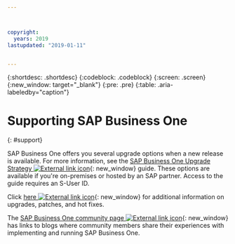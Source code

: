 ```yaml
---



copyright:
  years: 2019
lastupdated: "2019-01-11"


---
```


{:shortdesc: .shortdesc}
{:codeblock: .codeblock}
{:screen: .screen}
{:new_window: target="_blank"}
{:pre: .pre}
{:table: .aria-labeledby="caption"}

# Supporting SAP Business One
{: #support}

SAP Business One offers you several upgrade options when a new release is available. For more information, see the [SAP Business One Upgrade Strategy ![External link icon](../../icons/launch-glyph.svg "External link icon")](https://help.sap.com/http.svc/rc/011000358700001396142012e/9.3/en-US/B1_Upgrade_Strategy.pdf){: new_window} guide. These options are available if you're on-premises or hosted by an SAP partner. Access to the guide requires an S-User ID.

Click [here ![External link icon](../../icons/launch-glyph.svg "External link icon")](https://support.sap.com/en/offerings-programs/support-small-medium-enterprises/business-one/upgrades-patches.html){: new_window} for additional information on upgrades, patches, and hot fixes.

The [SAP Business One community page ![External link icon](../../icons/launch-glyph.svg "External link icon")](https://www.sap.com/products/business-one/community.html){: new_window} has links to blogs where community members share their experiences with implementing and running SAP Business One.
